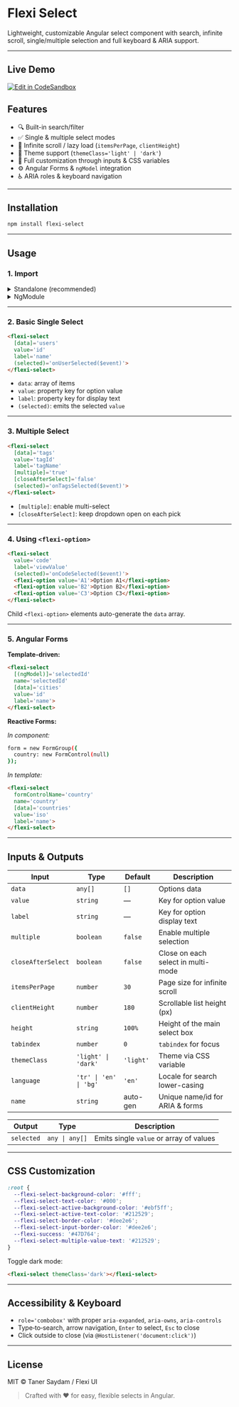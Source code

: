 # Flexi Select

Lightweight, customizable Angular select component with search, infinite scroll, single/multiple selection and full keyboard & ARIA support.

---

## Live Demo

[![Edit in CodeSandbox](https://codesandbox.io/static/img/play-codesandbox.svg)](https://stackblitz.com/edit/stackblitz-starters-c3dvmx7v?file=src%2Fmain.ts)

## Features

- 🔍 Built-in search/filter
- ✅ Single & multiple select modes
- 📜 Infinite scroll / lazy load (`itemsPerPage`, `clientHeight`)
- 🎨 Theme support (`themeClass='light' | 'dark'`)
- 🔧 Full customization through inputs & CSS variables
- ⚙️ Angular Forms & `ngModel` integration
- ♿️ ARIA roles & keyboard navigation

---

## Installation

```bash
npm install flexi-select
```

---

## Usage

### 1. Import

<details>
<summary>Standalone (recommended)</summary>

```ts
import { bootstrapApplication } from '@angular/platform-browser';
import { FlexiSelectModule } from 'flexi-select';

bootstrapApplication(AppComponent, {
  imports: [FlexiSelectModule]
});
```
</details>

<details>
<summary>NgModule</summary>

```ts
import { NgModule } from '@angular/core';
import { FlexiSelectModule } from 'flexi-select';

@NgModule({
  imports: [FlexiSelectModule],
  bootstrap: [AppComponent]
})
export class AppModule {}
```
</details>

---

### 2. Basic Single Select

```html
<flexi-select
  [data]='users'
  value='id'
  label='name'
  (selected)='onUserSelected($event)'>
</flexi-select>
```

- `data`: array of items
- `value`: property key for option value
- `label`: property key for display text
- `(selected)`: emits the selected `value`

---

### 3. Multiple Select

```html
<flexi-select
  [data]='tags'
  value='tagId'
  label='tagName'
  [multiple]='true'
  [closeAfterSelect]='false'
  (selected)='onTagsSelected($event)'>
</flexi-select>
```

- `[multiple]`: enable multi-select
- `[closeAfterSelect]`: keep dropdown open on each pick

---

### 4. Using `<flexi-option>`

```html
<flexi-select
  value='code'
  label='viewValue'
  (selected)='onCodeSelected($event)'>
  <flexi-option value='A1'>Option A1</flexi-option>
  <flexi-option value='B2'>Option B2</flexi-option>
  <flexi-option value='C3'>Option C3</flexi-option>
</flexi-select>
```

Child `<flexi-option>` elements auto-generate the `data` array.

---

### 5. Angular Forms

**Template-driven:**

```html
<flexi-select
  [(ngModel)]='selectedId'
  name='selectedId'
  [data]='cities'
  value='id'
  label='name'>
</flexi-select>
```

**Reactive Forms:**

_In component:_

```bash
form = new FormGroup({
  country: new FormControl(null)
});
```

_In template:_

```html
<flexi-select
  formControlName='country'
  name='country'
  [data]='countries'
  value='iso'
  label='name'>
</flexi-select>
```

---

## Inputs & Outputs

| Input                  | Type                       | Default    | Description                                 |
|------------------------|----------------------------|------------|---------------------------------------------|
| `data`                 | `any[]`                    | `[]`       | Options data                                |
| `value`                | `string`                   | —          | Key for option value                        |
| `label`                | `string`                   | —          | Key for option display text                 |
| `multiple`             | `boolean`                  | `false`    | Enable multiple selection                   |
| `closeAfterSelect`     | `boolean`                  | `false`    | Close on each select in multi-mode          |
| `itemsPerPage`         | `number`                   | `30`       | Page size for infinite scroll               |
| `clientHeight`         | `number`                   | `180`      | Scrollable list height (px)                 |
| `height`               | `string`                   | `100%`     | Height of the main select box               |
| `tabindex`             | `number`                   | `0`        | `tabindex` for focus                        |
| `themeClass`           | `'light' \| 'dark'`         | `'light'`  | Theme via CSS variable                      |
| `language`             | `'tr' \| 'en' \| 'bg'`      | `'en'`     | Locale for search lower-casing              |
| `name`                 | `string`                   | auto-gen   | Unique name/id for ARIA & forms             |

| Output                 | Type                       | Description                                 |
|------------------------|----------------------------|---------------------------------------------|
| `selected`             | `any \| any[]`             | Emits single `value` or array of values     |

---

## CSS Customization

```css
:root {
  --flexi-select-background-color: '#fff';
  --flexi-select-text-color: '#000';
  --flexi-select-active-background-color: '#ebf5ff';
  --flexi-select-active-text-color: '#212529';
  --flexi-select-border-color: '#dee2e6';
  --flexi-select-input-border-color: '#dee2e6';
  --flexi-success: '#47D764';
  --flexi-select-multiple-value-text: '#212529';
}
```
Toggle dark mode:

```html
<flexi-select themeClass='dark'></flexi-select>
```

---

## Accessibility & Keyboard

- `role='combobox'` with proper `aria-expanded`, `aria-owns`, `aria-controls`
- Type‐to‐search, arrow navigation, `Enter` to select, `Esc` to close
- Click outside to close (via `@HostListener('document:click')`)

---

## License

MIT © Taner Saydam / Flexi UI

> Crafted with ❤ for easy, flexible selects in Angular.
